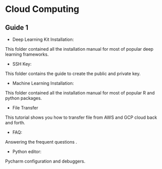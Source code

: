 # Cloud Computing 

## Guide 1

* Deep Learning Kit Installation:

This folder contained all the installation manual for most of popular deep learning frameworks.

* SSH Key:

This folder contains the guide to create the public and private key.

* Machine Learning Installation:

This folder contained all the installation manual for most of popular R and python packages.

* File Transfer 

This tutorial shows you how to transfer file from AWS and GCP cloud back and forth.

* FAQ:

Answering the frequent questions .

* Python editor:

Pycharm configuration and debuggers.

